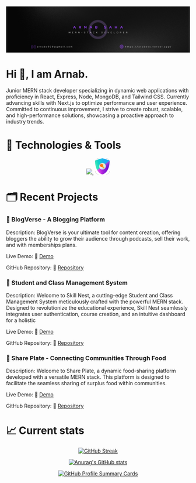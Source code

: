 ![LinkedIn Banner](./images/github-profile-banner.png "GitHub Banner")


<p align='center'>

# Hi 👋, I am Arnab. 

Junior MERN stack developer specializing in dynamic web applications with proficiency in React, Express, Node, MongoDB, and Tailwind CSS. Currently advancing skills with Next.js to optimize performance and user experience. Committed to continuous improvement, I strive to create robust, scalable, and high-performance solutions, showcasing a proactive approach to industry trends.
</P>

# 🔧 Technologies & Tools

<p align="center">
  <a href="https://skillicons.dev">
    <img src="https://skillicons.dev/icons?i=react,express,firebase,js,mongodb,netlify,nodejs,tailwind,bootstrap,vite,materialui,nextjs,figma,redux,appwrite" />
  </a>
  <img src="./images/logo.png"  style="width: 40px; border-radius: 10px; background-color: #252525; margin-left: 5px"/>
</p>

<!-- 
[![LinkedIn](https://img.shields.io/badge/LinkedIn-YourName-blue?style=flat-square&logo=linkedin&logoColor=white&logoWidth=40)](https://www.linkedin.com/in/nazmul-hasan-shadin-8b4954155)
[![Email](https://img.shields.io/badge/Email-YourEmail-blue?style=flat-square&logo=gmail&logoColor=white&logoWidth=20)](mailto:nazmulhasan.shadin3@gmail.com) -->


# 🗂️ Recent Projects

### 🚀 BlogVerse - A Blogging Platform
Description:
BlogVerse is your ultimate tool for content creation, offering bloggers the ability to grow their audience through podcasts, sell their work, and with memberships plans.

Live Demo: 🔗  [Demo](https://blog-verse-appwrite.vercel.app/)

GitHub Repository: 🔗  [Repository](https://github.com/ArnabTo/blog-app-appwrite)


### 🚀 Student and Class Management System
Description:
Welcome to Skill Nest, a cutting-edge Student and Class Management System meticulously crafted with the powerful MERN stack. Designed to revolutionize the educational experience, Skill Nest seamlessly integrates user authentication, course creation, and an intuitive dashboard for a holistic

Live Demo: 🔗  [Demo](skill-nest.netlify.app/)

GitHub Repository: 🔗  [Repository](https://github.com/ArnabTo/skill-nest-client)

### 🚀 Share Plate - Connecting Communities Through Food
Description: Welcome to Share Plate, a dynamic food-sharing platform developed with a versatile MERN stack. This platform is designed to facilitate the seamless sharing of surplus food within communities.

Live Demo: 🔗  [Demo](arsdev-food-share.netlify.app/)

GitHub Repository: 🔗  [Repository](https://github.com/ArnabTo/share-plate-client)


# 📈 Current stats

<p align="center">
<a href="https://git.io/streak-stats"><img src="https://streak-stats.demolab.com?user=ArnabTo&theme=midnight-purple&hide_border=true&border_radius=0" alt="GitHub Streak" /></a>
</p>



<p align='center'><a href="https://github.com/anuraghazra">
  <img alt="Anurag's GitHub stats" src="https://github-readme-stats.vercel.app/api?username=ArnabTo&theme=midnight-purple&hide_border=true&show_icons=true">
</a>
</P>


<p align="center"><a href="https://github-profile-summary-cards.vercel.app/api/cards/profile-details?username=ArnabTo&theme=dark">
    <img src="https://github-profile-summary-cards.vercel.app/api/cards/profile-details?username=ArnabTo&theme=midnight_purple" alt="GitHub Profile Summary Cards"></a></p>








